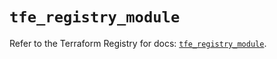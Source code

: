 # `tfe_registry_module`

Refer to the Terraform Registry for docs: [`tfe_registry_module`](https://registry.terraform.io/providers/hashicorp/tfe/0.53.0/docs/resources/registry_module).
